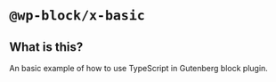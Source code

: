 # `@wp-block/x-basic`

## What is this?

An basic example of how to use TypeScript in Gutenberg block plugin.

